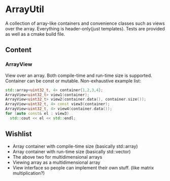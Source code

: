 # ArrayUtil
A collection of array-like containers and convenience classes such as views over the array. Everything is header-only(just templates). Tests are provided as well as a cmake build file.


## Content
### ArrayView
View over an array. Both compile-time and run-time size is supported. Container can be const or mutable. Non-exhaustive example list:
```c++
std::array<uint32_t, 4> container{1,2,3,4};
ArrayView<uint32_t> view1(container);
ArrayView<uint32_t> view2(container.data(), container.size());
ArrayView<uint32_t, 4> const view3(container);
ArrayView<uint32_t, 4> view4(container.data());
for (auto const& el : view3)
  std::cout << el << std::endl;
```

## Wishlist
- Array container with compile-time size (basically std::array)
- Array container with run-time size (basically std::vector)
- The above two for multidimensional arrays
- Viewing array as a multidimensional array
- View interface so people can implement their own stuff. (like matrix multiplication?)
